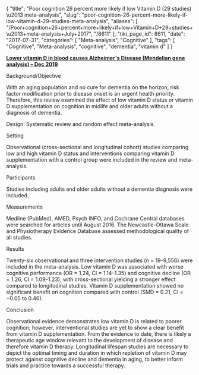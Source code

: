 {
    "title": "Poor cognition 26 percent more likely if low Vitamin D (29 studies) \u2013 meta-analysis",
    "slug": "poor-cognition-26-percent-more-likely-if-low-vitamin-d-29-studies-meta-analysis",
    "aliases": [
        "/Poor+cognition+26+percent+more+likely+if+low+Vitamin+D+29+studies+\u2013+meta-analysis+July+2017",
        "/8611"
    ],
    "tiki_page_id": 8611,
    "date": "2017-07-31",
    "categories": [
        "Meta-analysis",
        "Cognitive"
    ],
    "tags": [
        "Cognitive",
        "Meta-analysis",
        "cognitive",
        "dementia",
        "vitamin d"
    ]
}


**[Lower vitamin D in blood causes Alzheimer's Disease (Mendelian gene analysis) – Dec 2019](/posts/lower-vitamin-d-in-blood-causes-alzheimers-disease-mendelian-gene-analysis)** 

</div>

Background/Objective

With an aging population and no cure for dementia on the horizon, risk factor modification prior to disease onset is an urgent health priority. Therefore, this review examined the effect of low vitamin D status or vitamin D supplementation on cognition in midlife and older adults without a diagnosis of dementia.

Design: Systematic review and random effect meta-analysis.

Setting

Observational (cross-sectional and longitudinal cohort) studies comparing low and high vitamin D status and interventions comparing vitamin D supplementation with a control group were included in the review and meta-analysis.

Participants

Studies including adults and older adults without a dementia diagnosis were included.

Measurements

Medline (PubMed), AMED, Psych INFO, and Cochrane Central databases were searched for articles until August 2016. The Newcastle-Ottawa Scale and Physiotherapy Evidence Database assessed methodological quality of all studies.

Results

Twenty-six observational and three intervention studies (n = 19–9,556) were included in the meta-analysis. Low vitamin D was associated with worse cognitive performance (OR = 1.24, CI = 1.14–1.35) and cognitive decline (OR = 1.26, CI = 1.09–1.23); with cross-sectional yielding a stronger effect compared to longitudinal studies. Vitamin D supplementation showed no significant benefit on cognition compared with control (SMD = 0.21, CI = −0.05 to 0.46).

Conclusion

Observational evidence demonstrates low vitamin D is related to poorer cognition; however, interventional studies are yet to show a clear benefit from vitamin D supplementation. From the evidence to date, there is likely a therapeutic age window relevant to the development of disease and therefore vitamin D therapy. Longitudinal lifespan studies are necessary to depict the optimal timing and duration in which repletion of vitamin D may protect against cognitive decline and dementia in aging, to better inform trials and practice towards a successful therapy.